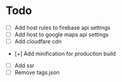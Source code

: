 # Todo
- [ ] Add host rules to firebase api settings
- [ ] Add host to google maps api settings
- [ ] Add cloudfare cdn
- [+] Add minification for production build
- [ ] Add ssr
- [ ] Remove tags.json
